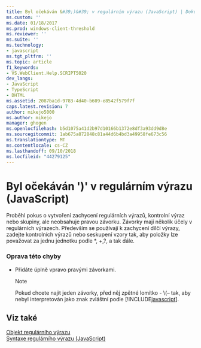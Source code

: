 ```yaml
---
title: Byl očekáván &#39;)&#39; v regulárním výrazu (JavaScript) | Dokumentace Microsoftu
ms.custom: ''
ms.date: 01/18/2017
ms.prod: windows-client-threshold
ms.reviewer: ''
ms.suite: ''
ms.technology:
- javascript
ms.tgt_pltfrm: ''
ms.topic: article
f1_keywords:
- VS.WebClient.Help.SCRIPT5020
dev_langs:
- JavaScript
- TypeScript
- DHTML
ms.assetid: 2087ba1d-9783-4d40-b609-e8542f579f7f
caps.latest.revision: 7
author: mikejo5000
ms.author: mikejo
manager: ghogen
ms.openlocfilehash: b5d1075a41d2b97d10166b1372e8df3a93dd9d8e
ms.sourcegitcommit: 1ab675a872848c81a44d6b4bd3a49958fe673c56
ms.translationtype: MT
ms.contentlocale: cs-CZ
ms.lasthandoff: 09/10/2018
ms.locfileid: "44279125"
---
```

# <a name="expected-3939-in-regular-expression-javascript"></a>Byl očekáván &#39;)&#39; v regulárním výrazu (JavaScript)
Proběhl pokus o vytvoření zachycení regulárních výrazů, kontrolní výraz nebo skupiny, ale neobsahuje pravou závorku. Závorky mají několik účely v regulárních výrazech. Především se používají k zachycení dílčí výrazy, zadejte kontrolních výrazů nebo seskupení vzory tak, aby položky lze považovat za jednu jednotku podle *, +,?, a tak dále.  
  
### <a name="to-correct-this-error"></a>Oprava této chyby  
  
-   Přidáte úplně vpravo pravými závorkami.  
  
    > [!NOTE]
    >  Pokud chcete najít jeden závorky, před něj zpětné lomítko - \\(– tak, aby nebyl interpretován jako znak zvláštní podle [!INCLUDE[javascript](../../javascript/includes/javascript-md.md)].  
  
## <a name="see-also"></a>Viz také  
 [Objekt regulárního výrazu](../../javascript/reference/regular-expression-object-javascript.md)   
 [Syntaxe regulárního výrazu (JavaScript)](https://msdn.microsoft.com/library/1400241x)